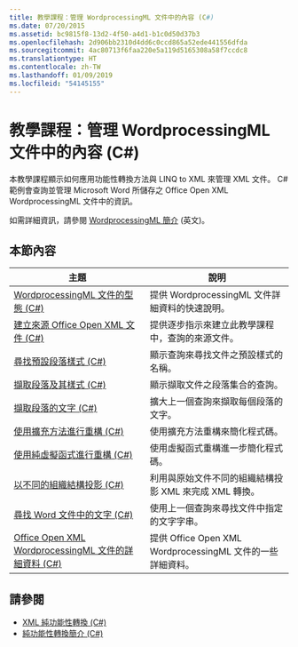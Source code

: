 ```yaml
---
title: 教學課程：管理 WordprocessingML 文件中的內容 (C#)
ms.date: 07/20/2015
ms.assetid: bc9815f8-13d2-4f50-a4d1-b1c0d50d37b3
ms.openlocfilehash: 2d906bb2310d4dd6c0ccd865a52ede441556dfda
ms.sourcegitcommit: 4ac80713f6faa220e5a119d5165308a58f7ccdc8
ms.translationtype: HT
ms.contentlocale: zh-TW
ms.lasthandoff: 01/09/2019
ms.locfileid: "54145155"
---
```

# <a name="tutorial-manipulating-content-in-a-wordprocessingml-document-c"></a>教學課程：管理 WordprocessingML 文件中的內容 (C#)
本教學課程顯示如何應用功能性轉換方法與 LINQ to XML 來管理 XML 文件。 C# 範例會查詢並管理 Microsoft Word 所儲存之 Office Open XML WordprocessingML 文件中的資訊。  
  
 如需詳細資訊，請參閱 [WordprocessingML 簡介](https://ericwhite.com/blog/introduction-to-wordprocessingml-series/) \(英文\)。  
  
## <a name="in-this-section"></a>本節內容  
  
|主題|說明|  
|-----------|-----------------|  
|[WordprocessingML 文件的型態 (C#)](../../../../csharp/programming-guide/concepts/linq/shape-of-wordprocessingml-documents.md)|提供 WordprocessingML 文件詳細資料的快速說明。|  
|[建立來源 Office Open XML 文件 (C#)](../../../../csharp/programming-guide/concepts/linq/creating-the-source-office-open-xml-document.md)|提供逐步指示來建立此教學課程中，查詢的來源文件。|  
|[尋找預設段落樣式 (C#)](../../../../csharp/programming-guide/concepts/linq/finding-the-default-paragraph-style.md)|顯示查詢來尋找文件之預設樣式的名稱。|  
|[擷取段落及其樣式 (C#)](../../../../csharp/programming-guide/concepts/linq/retrieving-the-paragraphs-and-their-styles.md)|顯示擷取文件之段落集合的查詢。|  
|[擷取段落的文字 (C#)](../../../../csharp/programming-guide/concepts/linq/retrieving-the-text-of-the-paragraphs.md)|擴大上一個查詢來擷取每個段落的文字。|  
|[使用擴充方法進行重構 (C#)](../../../../csharp/programming-guide/concepts/linq/refactoring-using-an-extension-method.md)|使用擴充方法重構來簡化程式碼。|  
|[使用純虛擬函式進行重構 (C#)](../../../../csharp/programming-guide/concepts/linq/refactoring-using-a-pure-function.md)|使用虛擬函式重構進一步簡化程式碼。|  
|[以不同的組織結構投影 (C#)](../../../../csharp/programming-guide/concepts/linq/projecting-xml-in-a-different-shape.md)|利用與原始文件不同的組織結構投影 XML 來完成 XML 轉換。|  
|[尋找 Word 文件中的文字 (C#)](../../../../csharp/programming-guide/concepts/linq/finding-text-in-word-documents.md)|使用上一個查詢來尋找文件中指定的文字字串。|  
|[Office Open XML WordprocessingML 文件的詳細資料 (C#)](../../../../csharp/programming-guide/concepts/linq/details-of-office-open-xml-wordprocessingml-documents.md)|提供 Office Open XML WordprocessingML 文件的一些詳細資料。|  
  
## <a name="see-also"></a>請參閱

- [XML 純功能性轉換 (C#)](../../../../csharp/programming-guide/concepts/linq/pure-functional-transformations-of-xml.md)  
- [純功能性轉換簡介 (C#)](../../../../csharp/programming-guide/concepts/linq/introduction-to-pure-functional-transformations.md)
